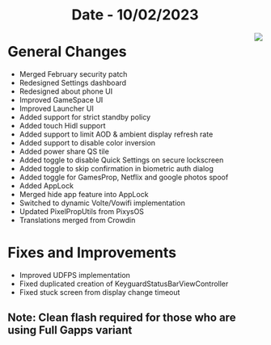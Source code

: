 <h1 align="center">Date - 10/02/2023</h1>

<img src="https://user-images.githubusercontent.com/29405483/218112637-cf0788c3-bc4c-480b-b6fb-c5ab7bf6780a.jpg" align="right">

# General Changes
- Merged February security patch 
- Redesigned Settings dashboard
- Redesigned about phone UI
- Improved GameSpace UI
- Improved Launcher UI
- Added support for strict standby policy
- Added touch Hidl support 
- Added support to limit AOD & ambient display refresh rate
- Added support to  disable color inversion 
- Added power share QS tile
- Added toggle to disable Quick Settings on secure lockscreen
- Added toggle  to skip confirmation in biometric auth dialog
- Added toggle for GamesProp, Netflix and google photos spoof
- Added AppLock
- Merged hide app feature into AppLock
- Switched to dynamic Volte/Vowifi implementation
- Updated PixelPropUtils from PixysOS
- Translations merged from Crowdin


# Fixes and Improvements
- Improved UDFPS implementation
- Fixed duplicated creation of KeyguardStatusBarViewController
- Fixed stuck screen from display change timeout


## Note: Clean flash required for those who are using Full Gapps variant